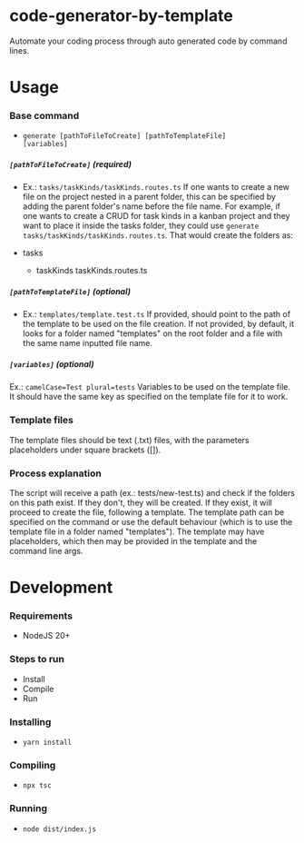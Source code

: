 # code-generator-by-template
Automate your coding process through auto generated code by command lines.

# Usage

### Base command
- <code>generate [pathToFileToCreate] [pathToTemplateFile] [variables]</code>

##### <code>[pathToFileToCreate]</code> (required)
- Ex.: <code>tasks/taskKinds/taskKinds.routes.ts</code>
If one wants to create a new file on the project nested in a parent folder, this can be specified by adding the parent folder's name before the file name. For example, if one wants to create a CRUD for task kinds in a kanban project and they want to place it inside the tasks folder, they could use <code>generate tasks/taskKinds/taskKinds.routes.ts</code>. That would create the folders as:

- tasks
  - taskKinds
    taskKinds.routes.ts

##### <code>[pathToTemplateFile]</code> (optional)
- Ex.: <code>templates/template.test.ts</code>
If provided, should point to the path of the template to be used on the file creation. If not provided, by default, it looks for a folder named "templates" on the root folder and a file with the same name inputted file name.

##### <code>[variables]</code> (optional)
Ex.: <code>camelCase=Test plural=tests</code>
Variables to be used on the template file. It should have the same key as specified on the template file for it to work.

### Template files
The template files should be text (.txt) files, with the parameters placeholders under square brackets ([]).

### Process explanation

The script will receive a path (ex.: tests/new-test.ts) and check if the folders on this path exist. If they don't, they will be created. If they exist, it will proceed to create the file, following a template. The template path can be specified on the command or use the default behaviour (which is to use the template file in a folder named "templates"). The template may have placeholders, which then may be provided in the template and the command line args.

# Development

### Requirements
- NodeJS 20+

### Steps to run
- Install
- Compile
- Run

### Installing
- <code>yarn install</code>

### Compiling
- <code>npx tsc</code>

### Running
- <code>node dist/index.js</code>